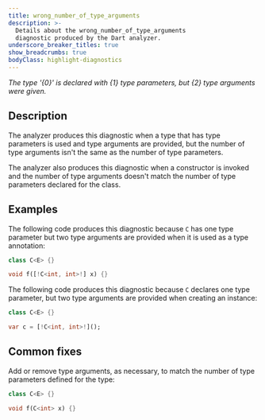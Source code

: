 ```yaml
---
title: wrong_number_of_type_arguments
description: >-
  Details about the wrong_number_of_type_arguments
  diagnostic produced by the Dart analyzer.
underscore_breaker_titles: true
show_breadcrumbs: true
bodyClass: highlight-diagnostics
---
```


_The type '{0}' is declared with {1} type parameters, but {2} type arguments were given._

## Description

The analyzer produces this diagnostic when a type that has type parameters
is used and type arguments are provided, but the number of type arguments
isn't the same as the number of type parameters.

The analyzer also produces this diagnostic when a constructor is invoked
and the number of type arguments doesn't match the number of type
parameters declared for the class.

## Examples

The following code produces this diagnostic because `C` has one type
parameter but two type arguments are provided when it is used as a type
annotation:

```dart
class C<E> {}

void f([!C<int, int>!] x) {}
```

The following code produces this diagnostic because `C` declares one type
parameter, but two type arguments are provided when creating an instance:

```dart
class C<E> {}

var c = [!C<int, int>!]();
```

## Common fixes

Add or remove type arguments, as necessary, to match the number of type
parameters defined for the type:

```dart
class C<E> {}

void f(C<int> x) {}
```
